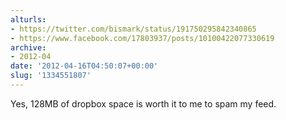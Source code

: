 ```yaml
---
alturls:
- https://twitter.com/bismark/status/191750295842340865
- https://www.facebook.com/17803937/posts/10100422077330619
archive:
- 2012-04
date: '2012-04-16T04:50:07+00:00'
slug: '1334551807'
---
```


Yes, 128MB of dropbox space is worth it to me to spam my feed.

